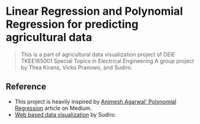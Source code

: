 # Linear Regression and Polynomial Regression for predicting agricultural data
> This is a part of agricultural data visualization project of DEIE TKEE165001 Special Topics in Electrical Engineering
A group project by Thea Kirana, Vicko Pranowo, and Sudiro.

## Reference
* This project is heavily inspired by [Animesh Agarwal' Polynomial Regression](https://towardsdatascience.com/polynomial-regression-bbe8b9d97491) article on Medium.
* [Web based data visualization](https://github.com/sudiroeen/Web-Based-Visualization-of-Agricultural-Data) by Sudiro.

